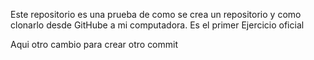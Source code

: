 Este repositorio es una prueba de como se crea un repositorio y como clonarlo desde GitHube a mi computadora. Es el primer Ejercicio oficial

Aqui otro cambio para crear otro commit